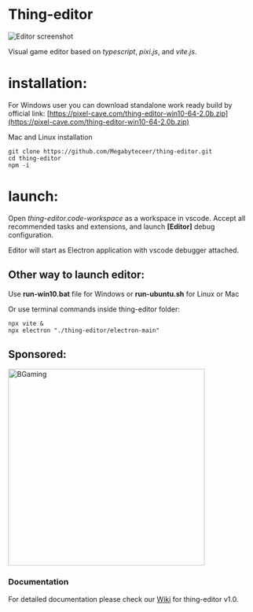 # Thing-editor

![Editor screenshot](https://pixel-cave.com/thing-editor-screen.jpg)

Visual game editor based on _typescript_, _pixi.js_, and _vite.js_.

# installation:

For Windows user you can download standalone work ready build by official link: [https://pixel-cave.com/thing-editor-win10-64-2.0b.zip](https://pixel-cave.com/thing-editor-win10-64-2.0b.zip)

Mac and Linux installation
```
git clone https://github.com/Megabyteceer/thing-editor.git
cd thing-editor
npm -i
```

# launch:

Open _thing-editor.code-workspace_ as a workspace in vscode. Accept all recommended tasks and extensions, and launch __[Editor]__ debug configuration.

Editor will start as Electron application with vscode debugger attached.

## Other way to launch editor:

Use __run-win10.bat__ file for Windows or __run-ubuntu.sh__ for Linux or Mac

Or use terminal commands inside thing-editor folder:
```
npx vite &
npx electron "./thing-editor/electron-main"
```

## Sponsored:

[<img src="https://assets-global.website-files.com/63b2c230b49fa188ad86ffec/63f4c9689497e0d7c32f4a31_BGaming_logo.svg" width="400" alt="BGaming">](https://www.bgaming.com/)

### Documentation
For detailed documentation please check our [Wiki](https://github.com/Megabyteceer/thing-editor/wiki) for thing-editor v1.0.
